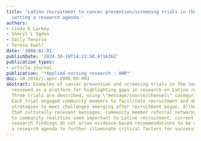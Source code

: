 ```yaml
---
title: 'Latino recruitment to cancer prevention/screening trials in the Southwest:
  setting a research agenda.'
authors:
- Linda K Larkey
- Sheryl L Ogden
- Sally Tenorio
- Teresa Ewell
date: '2008-01-01'
publishDate: '2024-10-10T14:22:50.471636Z'
publication_types:
- article-journal
publication: '*Applied nursing research : ANR*'
doi: 10.1016/j.apnr.2006.09.003
abstract: Examples of cancer prevention and screening trials in the Southwest are
  reviewed as a platform for highlighting gaps in research on Latino recruitment.
  Three trials are described, using \"message/source/channel\" categories as a framework.
  Each trial engaged community members to facilitate recruitment and developed tailored
  strategies to meet challenges emerging after recruitment began. Although we affirm
  that culturally relevant messages, community member referral networks, and adjustment
  to community realities seem important to Latino recruitment, current anecdotal and
  research findings do not allow evidence-based recommendations to be made. We suggest
  a research agenda to further illuminate critical factors for successful Latino recruitment.
---
```

